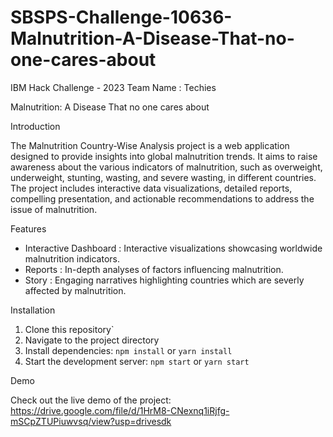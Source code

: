 # SBSPS-Challenge-10636-Malnutrition-A-Disease-That-no-one-cares-about

IBM Hack Challenge - 2023
Team Name : Techies

Malnutrition: A Disease That no one cares about

Introduction

The Malnutrition Country-Wise Analysis project is a web application designed to provide insights into global malnutrition trends. It aims to raise awareness about the various indicators of malnutrition, such as overweight, underweight, stunting, wasting, and severe wasting, in different countries. The project includes interactive data visualizations, detailed reports, compelling presentation, and actionable recommendations to address the issue of malnutrition.

Features

- Interactive Dashboard :  Interactive visualizations showcasing worldwide malnutrition indicators.
- Reports : In-depth analyses of factors influencing malnutrition.
- Story : Engaging narratives highlighting countries which are severly affected by malnutrition.

Installation

1. Clone this repository`
2. Navigate to the project directory
3. Install dependencies: `npm install` or `yarn install`
4. Start the development server: `npm start` or `yarn start`

Demo

Check out the live demo of the project:
https://drive.google.com/file/d/1HrM8-CNexnq1iRjfg-mSCpZTUPiuwvsq/view?usp=drivesdk
